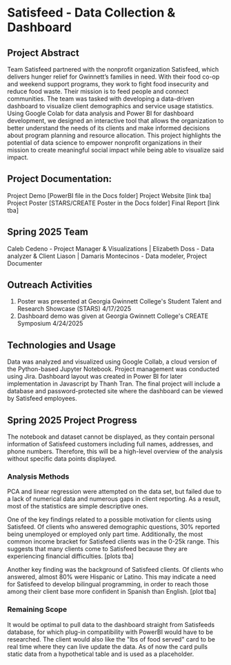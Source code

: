 # Satisfeed - Data Collection & Dashboard

## Project Abstract
Team Satisfeed partnered with the nonprofit organization Satisfeed, which delivers hunger relief for Gwinnett’s families in need. With their food co-op and weekend support programs, they work to fight food insecurity and reduce food waste. Their mission is to feed people and connect communities. The team was tasked with developing a data-driven dashboard to visualize client demographics and service usage statistics. Using Google Colab for data analysis and Power BI for dashboard development, we designed an interactive tool that allows the organization to better understand the needs of its clients and make informed decisions about program planning and resource allocation. This project highlights the potential of data science to empower nonprofit organizations in their mission to create meaningful social impact while being able to visualize said impact. 

## Project Documentation:
Project Demo [PowerBI file in the Docs folder]
Project Website [link tba]
Project Poster [STARS/CREATE Poster in the Docs folder]
Final Report [link tba]

## Spring 2025 Team
Caleb Cedeno - Project Manager & Visualizations |
Elizabeth Doss - Data analyzer & Client Liason |
Damaris Montecinos - Data modeler, Project Documenter

## Outreach Activities

1. Poster was presented at Georgia Gwinnett College's Student Talent and Research Showcase (STARS) 4/17/2025
2. Dashboard demo was given at Georgia Gwinnett College's CREATE Symposium 4/24/2025

## Technologies and Usage

Data was analyzed and visualized using Google Collab, a cloud version of the Python-based Jupyter Notebook. Project management was conducted using Jira. Dashboard
layout was created in Power BI for later implementation in Javascript by Thanh Tran. The final project will include a database and password-protected site where the 
dashboard can be viewed by Satisfeed employees.

## Spring 2025 Project Progress

The notebook and dataset cannot be displayed, as they contain personal information of Satisfeed customers including full names, addresses, and phone numbers. Therefore, 
this will be a high-level overview of the analysis without specific data points displayed.

### Analysis Methods
PCA and linear regression were attempted on the data set, but failed due to a lack of numerical data and numerous gaps in client reporting. As a result, most of the 
statistics are simple descriptive ones.

One of the key findings related to a possible motivation for clients using Satisfeed. Of clients who answered demographic questions, 30% reported being unemployed or 
employed only part time. Additionally, the most common income bracket for Satisfeed clients was in the 0-25k range. This suggests that many clients come to Satisfeed 
because they are experiencing financial difficulties.
[plots tba]

Another key finding was the background of Satisfeed clients. Of clients who answered, almost 80% were Hispanic or Latino. This may indicate a need for Satisfeed to 
develop bilingual programming, in order to reach those among their client base more confident in Spanish than English.
[plot tba]

### Remaining Scope
It would be optimal to pull data to the dashboard straight from Satisfeeds database, for which plug-in compatibility with PowerBI would have to be researched. The client would also like the "lbs of food served" card to be real time where they can live update the data. As of now the card pulls static data from a hypothetical table and is used as a placeholder.



